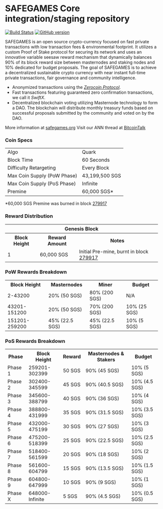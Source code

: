 SAFEGAMES Core integration/staging repository
=====================================

[![Build Status](https://travis-ci.org/SAFEGAMES-Project/SAFEGAMES.svg?branch=master)](https://travis-ci.org/SAFEGAMES-Project/SAFEGAMES) [![GitHub version](https://badge.fury.io/gh/SAFEGAMES-Project%2FSAFEGAMES.svg)](https://badge.fury.io/gh/SAFEGAMES-Project%2FSAFEGAMES)

SAFEGAMES is an open source crypto-currency focused on fast private transactions with low transaction fees & environmental footprint.  It utilizes a custom Proof of Stake protocol for securing its network and uses an innovative variable seesaw reward mechanism that dynamically balances 90% of its block reward size between masternodes and staking nodes and 10% dedicated for budget proposals. The goal of SAFEGAMES is to achieve a decentralized sustainable crypto currency with near instant full-time private transactions, fair governance and community intelligence.
- Anonymized transactions using the [_Zerocoin Protocol_](http://www.safegames.org/zsgs).
- Fast transactions featuring guaranteed zero confirmation transactions, we call it _SwiftX_.
- Decentralized blockchain voting utilizing Masternode technology to form a DAO. The blockchain will distribute monthly treasury funds based on successful proposals submitted by the community and voted on by the DAO.

More information at [safegames.org](http://www.safegames.org) Visit our ANN thread at [BitcoinTalk](http://www.bitcointalk.org/index.php?topic=1262920)

### Coin Specs
<table>
<tr><td>Algo</td><td>Quark</td></tr>
<tr><td>Block Time</td><td>60 Seconds</td></tr>
<tr><td>Difficulty Retargeting</td><td>Every Block</td></tr>
<tr><td>Max Coin Supply (PoW Phase)</td><td>43,199,500 SGS</td></tr>
<tr><td>Max Coin Supply (PoS Phase)</td><td>Infinite</td></tr>
<tr><td>Premine</td><td>60,000 SGS*</td></tr>
</table>

*60,000 SGS Premine was burned in block [279917](http://www.presstab.pw/phpexplorer/SAFEGAMES/block.php?blockhash=206d9cfe859798a0b0898ab00d7300be94de0f5469bb446cecb41c3e173a57e0)

### Reward Distribution

<table>
<th colspan=4>Genesis Block</th>
<tr><th>Block Height</th><th>Reward Amount</th><th>Notes</th></tr>
<tr><td>1</td><td>60,000 SGS</td><td>Initial Pre-mine, burnt in block <a href="http://www.presstab.pw/phpexplorer/SAFEGAMES/block.php?blockhash=206d9cfe859798a0b0898ab00d7300be94de0f5469bb446cecb41c3e173a57e0">279917</a></td></tr>
</table>

### PoW Rewards Breakdown

<table>
<th>Block Height</th><th>Masternodes</th><th>Miner</th><th>Budget</th>
<tr><td>2-43200</td><td>20% (50 SGS)</td><td>80% (200 SGS)</td><td>N/A</td></tr>
<tr><td>43201-151200</td><td>20% (50 SGS)</td><td>70% (200 SGS)</td><td>10% (25 SGS)</td></tr>
<tr><td>151201-259200</td><td>45% (22.5 SGS)</td><td>45% (22.5 SGS)</td><td>10% (5 SGS)</td></tr>
</table>

### PoS Rewards Breakdown

<table>
<th>Phase</th><th>Block Height</th><th>Reward</th><th>Masternodes & Stakers</th><th>Budget</th>
<tr><td>Phase 1</td><td>259201-302399</td><td>50 SGS</td><td>90% (45 SGS)</td><td>10% (5 SGS)</td></tr>
<tr><td>Phase 2</td><td>302400-345599</td><td>45 SGS</td><td>90% (40.5 SGS)</td><td>10% (4.5 SGS)</td></tr>
<tr><td>Phase 3</td><td>345600-388799</td><td>40 SGS</td><td>90% (36 SGS)</td><td>10% (4 SGS)</td></tr>
<tr><td>Phase 4</td><td>388800-431999</td><td>35 SGS</td><td>90% (31.5 SGS)</td><td>10% (3.5 SGS)</td></tr>
<tr><td>Phase 5</td><td>432000-475199</td><td>30 SGS</td><td>90% (27 SGS)</td><td>10% (3 SGS)</td></tr>
<tr><td>Phase 6</td><td>475200-518399</td><td>25 SGS</td><td>90% (22.5 SGS)</td><td>10% (2.5 SGS)</td></tr>
<tr><td>Phase 7</td><td>518400-561599</td><td>20 SGS</td><td>90% (18 SGS)</td><td>10% (2 SGS)</td></tr>
<tr><td>Phase 8</td><td>561600-604799</td><td>15 SGS</td><td>90% (13.5 SGS)</td><td>10% (1.5 SGS)</td></tr>
<tr><td>Phase 9</td><td>604800-647999</td><td>10 SGS</td><td>90% (9 SGS)</td><td>10% (1 SGS)</td></tr>
<tr><td>Phase X</td><td>648000-Infinite</td><td>5 SGS</td><td>90% (4.5 SGS)</td><td>10% (0.5 SGS)</td></tr>
</table>
